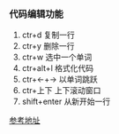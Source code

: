 ### 代码编辑功能

1. ctr+d 复制一行
2. ctr+y 删除一行
3. ctr+w 选中一个单词
4. ctr+alt+l 格式化代码
5. ctr+<-+-> 以单词跳跃
6. ctr+上下  上下滚动窗口
7. shift+enter 从新开始一行

[参考地址](http://blog.csdn.net/quincylk/article/details/18256697/)
